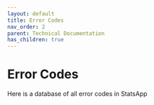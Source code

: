 ```yaml
---
layout: default
title: Error Codes
nav_order: 2
parent: Technical Documentation
has_children: true
---
```


# Error Codes

Here is a database of all error codes in StatsApp
